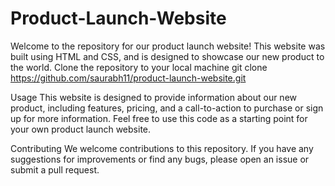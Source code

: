 # Product-Launch-Website
Welcome to the repository for our product launch website! This website was built using HTML and CSS, and is designed to showcase our new product to the world.
Clone the repository to your local machine
git clone https://github.com/saurabh11/product-launch-website.git

Usage
This website is designed to provide information about our new product, including features, pricing, and a call-to-action to purchase or sign up for more information. Feel free to use this code as a starting point for your own product launch website.

Contributing
We welcome contributions to this repository. If you have any suggestions for improvements or find any bugs, please open an issue or submit a pull request.
